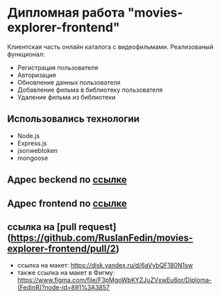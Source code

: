 # Дипломная работа "movies-explorer-frontend"

Клиентская часть онлайн каталога с видеофильмами.
Реализованый функционал: 
- Регистрация пользователя
- Авторизация
- Обновление данных пользователя
- Добавление фильма в библиотеку пользователя
- Удаление фильма из библиотеки

## Использовались технологии
- Node.js
- Express.js
- jsonwebtoken
- mongoose

## Адрес beckend по [ссылке](https://movies-explorer.api.nomorepartiesxyz.ru/)
## Адрес frontend по [ссылке](http://movies-explorer.nomorepartiesxyz.ru/)
## ссылка на [pull request] (https://github.com/RuslanFedin/movies-explorer-frontend/pull/2)

- ссылка на макет: https://disk.yandex.ru/d/6aVybQF180N1sw
- также ссылка на макет в Фигму: https://www.figma.com/file/F3pMgoWbKYZJuZVxwEu6or/Diploma-(FedinR)?node-id=891%3A3857


